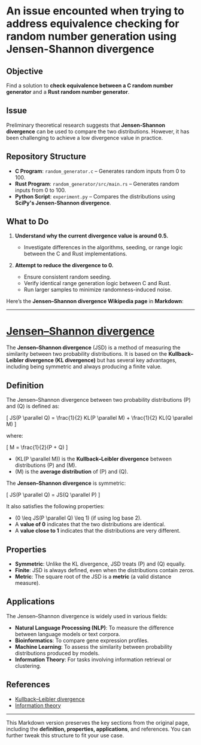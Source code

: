 # An issue encounted when trying to address equivalence checking for random number generation using Jensen-Shannon divergence

## **Objective**

Find a solution to **check equivalence between a C random number generator** and a **Rust random number generator**.



## **Issue**

Preliminary theoretical research suggests that **Jensen-Shannon divergence** can be used to compare the two distributions. However, it has been challenging to achieve a low divergence value in practice.



## **Repository Structure**

- **C Program**: `random_generator.c` – Generates random inputs from 0 to 100.
- **Rust Program**: `random_generator/src/main.rs` – Generates random inputs from 0 to 100.
- **Python Script**: `experiment.py` – Compares the distributions using **SciPy's Jensen-Shannon divergence**.


## **What to Do**

1. **Understand why the current divergence value is around 0.5.**  
   - Investigate differences in the algorithms, seeding, or range logic between the C and Rust implementations.

2. **Attempt to reduce the divergence to 0.**  
   - Ensure consistent random seeding.
   - Verify identical range generation logic between C and Rust.
   - Run larger samples to minimize randomness-induced noise.


Here’s the **Jensen–Shannon divergence Wikipedia page** in **Markdown**:

---

# [Jensen–Shannon divergence](https://en.wikipedia.org/wiki/Jensen%E2%80%93Shannon_divergence)

The **Jensen–Shannon divergence** (JSD) is a method of measuring the similarity between two probability distributions. It is based on the **Kullback–Leibler divergence (KL divergence)** but has several key advantages, including being symmetric and always producing a finite value.

## Definition

The Jensen–Shannon divergence between two probability distributions \(P\) and \(Q\) is defined as:

\[
JS(P \parallel Q) = \frac{1}{2} KL(P \parallel M) + \frac{1}{2} KL(Q \parallel M)
\]

where:

\[
M = \frac{1}{2}(P + Q)
\]

- \(KL(P \parallel M)\) is the **Kullback–Leibler divergence** between distributions \(P\) and \(M\).
- \(M\) is the **average distribution** of \(P\) and \(Q\).

The **Jensen–Shannon divergence** is symmetric:

\[
JS(P \parallel Q) = JS(Q \parallel P)
\]

It also satisfies the following properties:

- \(0 \leq JS(P \parallel Q) \leq 1\) (if using log base 2).
- A **value of 0** indicates that the two distributions are identical.
- A **value close to 1** indicates that the distributions are very different.

## Properties

- **Symmetric**: Unlike the KL divergence, JSD treats \(P\) and \(Q\) equally.
- **Finite**: JSD is always defined, even when the distributions contain zeros.
- **Metric**: The square root of the JSD is a **metric** (a valid distance measure).

## Applications

The Jensen–Shannon divergence is widely used in various fields:

- **Natural Language Processing (NLP)**: To measure the difference between language models or text corpora.
- **Bioinformatics**: To compare gene expression profiles.
- **Machine Learning**: To assess the similarity between probability distributions produced by models.
- **Information Theory**: For tasks involving information retrieval or clustering.

## References

- [Kullback–Leibler divergence](https://en.wikipedia.org/wiki/Kullback%E2%80%93Leibler_divergence)
- [Information theory](https://en.wikipedia.org/wiki/Information_theory)

---

This Markdown version preserves the key sections from the original page, including the **definition, properties, applications**, and references. You can further tweak this structure to fit your use case.